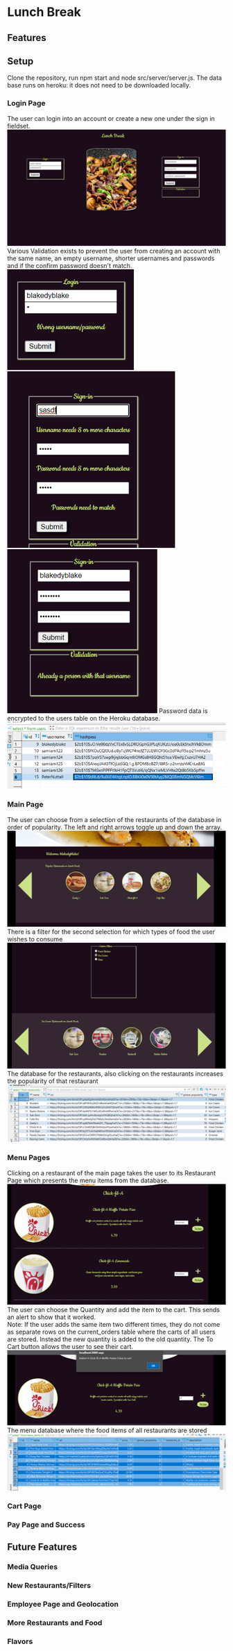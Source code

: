 # Lunch Break


## Features
## Setup
Clone the repository, run npm start and node src/server/server.js. The data base runs on heroku: it does not need to be downloaded locally.  

### Login Page
The user can login into an account or create a new one under the sign in fieldset.  
![LoginPage](./src/images/LoginPage.png)
Various Validation exists to prevent the user from creating an account with the same name, an empty username, shorter usernames and passwords
and if the confirm password doesn't match.  
![LoginPage](./src/images/LoginErr.png)
![LoginPage](./src/images/SigninErrs.png)
![LoginPage](./src/images/UsedUserName.png)
Password data is encrypted to the users table on the Heroku database.
![SQL](./src/images/UsersSQL.png)
### Main Page
The user can choose from a selection of the restaurants of the database in order of popularity. The left and right arrows toggle up and down the array.   
![LoginPage](./src/images/MainSelector.png)
There is a filter for the second selection for which types of food the user wishes to consume  
![LoginPage](./src/images/MainFilters.png)
The database for the restaurants, also clicking on the restaurants increases the popularity of that restaurant  
![LoginPage](./src/images/RestaurantsSQL.png)

### Menu Pages
Clicking on a restaurant of the main page takes the user to its Restaurant Page which presents the menu items from the database.  
![LoginPage](./src/images/Menu1.png)
The user can choose the Quantity and add the item to the cart. This sends an alert to show that it worked.  
Note: If the user adds the same item two different times, they do not come as separate rows on the current_orders table where the carts of all users are stored. Instead the new quantity is added to the old quantity. The To Cart button allows the user to see their cart.   
![LoginPage](./src/images/Menu2.png)
The menu database where the food items of all restaurants are stored
![LoginPage](./src/images/Menu3.png)
### Cart Page

### Pay Page and Success

## Future Features

### Media Queries

### New Restaurants/Filters

### Employee Page and Geolocation

### More Restaurants and Food

### Flavors

